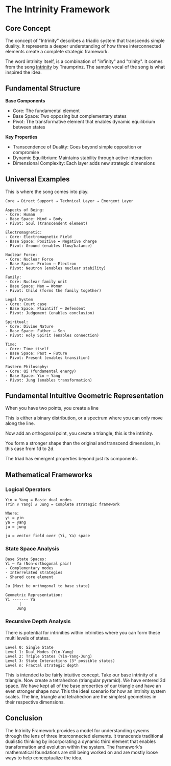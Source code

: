 # The Intrinity Framework

## Core Concept
The concept of "Intrinity" describes a triadic system that transcends simple duality. It represents a deeper understanding of how three interconnected elements create a complete strategic framework.

The word intrinity itself, is a combination of "infinity" and "trinity". It comes from the song [Intrinity](https://www.youtube.com/watch?v=Q-HupYg69P0) by Traumprinz. The sample vocal of the song is what inspired the idea.

## Fundamental Structure
**Base Components**
   - Core: The fundamental element
   - Base Space: Two opposing but complementary states
   - Pivot: The transformative element that enables dynamic equilibrium between states

**Key Properties**
   - Transcendence of Duality: Goes beyond simple opposition or compromise
   - Dynamic Equilibrium: Maintains stability through active interaction
   - Dimensional Complexity: Each layer adds new strategic dimensions

## Universal Examples
This is where the song comes into play.

```
Core → Direct Support → Technical Layer → Emergent Layer

Aspects of Being:
- Core: Human
- Base Space: Mind ↔ Body
- Pivot: Soul (transcendent element)

Electromagnetic:
- Core: Electromagnetic Field
- Base Space: Positive ↔ Negative charge
- Pivot: Ground (enables flow/balance)

Nuclear Force:
- Core: Nuclear Force
- Base Space: Proton ↔ Electron
- Pivot: Neutron (enables nuclear stability)

Family:
- Core: Nuclear family unit
- Base Space: Man ↔ Woman
- Pivot: Child (forms the family together)

Legal System
- Core: Court case
- Base Space: Plaintiff ↔ Defendent
- Pivot: Judgement (enables conclusion)

Spiritual:
- Core: Divine Nature
- Base Space: Father ↔ Son
- Pivot: Holy Spirit (enables connection)

Time:
- Core: Time itself
- Base Space: Past ↔ Future
- Pivot: Present (enables transition)

Eastern Philosophy:
- Core: Qi (fundamental energy)
- Base Space: Yin ↔ Yang
- Pivot: Jung (enables transformation)
```

## Fundamental Intuitive Geometric Representation
When you have two points, you create a line

This is either a binary distribution, or a spectrum where you can only move along the line. 

Now add an orthogonal point, you create a triangle, this is the intrinity.

You form a stronger shape than the original and transcend dimensions, in this case from 1d to 2d.

The triad has emergent properties beyond just its components.

## Mathematical Frameworks

### Logical Operators
```
Yin ⊕ Yang = Basic dual modes
(Yin ∨ Yang) ∧ Jung = Complete strategic framework

Where:
yi = yin
ya = yang
ju = jung

ju = vector field over (Yi, Ya) space
```

### State Space Analysis
```
Base State Spaces:
Yi ↔ Ya (Non-orthogonal pair)
- Complementary modes
- Interrelated strategies
- Shared core element

Ju (Must be orthogonal to base state)

Geometric Representation:
Yi ------- Ya
      |
     Jung
```

### Recursive Depth Analysis
There is potential for intrinities within intrinities where you can form these multi levels of states.
```
Level 0: Single State
Level 1: Dual Modes (Yin-Yang)
Level 2: Triple States (Yin-Yang-Jung)
Level 3: State Interactions (3³ possible states)
Level n: Fractal strategic depth
```

This is intended to be fairly intuitive concept. Take our base intrinity of a triangle. Now create a tetrahedron (triangular pyramid). We have entered 3d space. We have kept all of the base properties of our triangle and have an even stronger shape now. This the ideal scenario for how an intrinity system scales. The line, triangle and tetrahedron are the simplest geometries in their respective dimensions.

## Conclusion 
The Intrinity Framework provides a model for understanding sysems through the lens of three interconnected elements. It transcends traditional dualistic thinking by incorporating a dynamic third element that enables transformation and evolution within the system. The framework's mathematical foundations are still being worked on and are mostly loose ways to help conceptualize the idea.
